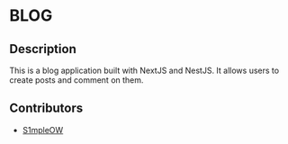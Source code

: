 # BLOG

## Description

This is a blog application built with NextJS and NestJS. It allows users to create posts and comment on them.

## Contributors

- [S1mpleOW](https://github.com/s1mpleow)
